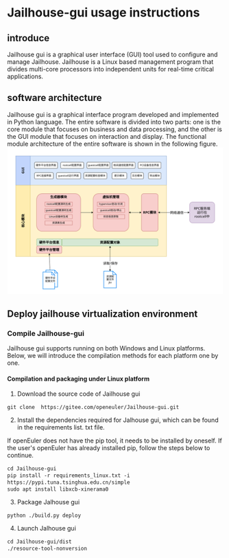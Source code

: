 # Jailhouse-gui usage instructions

## introduce

Jailhouse gui is a graphical user interface (GUI) tool used to configure and manage Jailhouse. Jailhouse is a Linux based management program that divides multi-core processors into independent units for real-time critical applications.

## software architecture

Jailhouse gui is a graphical interface program developed and implemented in Python language. The entire software is divided into two parts: one is the core module that focuses on business and data processing, and the other is the GUI module that focuses on interaction and display. The functional module architecture of the entire software is shown in the following figure.
![1695286662657](image/README/1695286662657.png)


## Deploy jailhouse virtualization environment

### Compile Jailhouse-gui

Jailhouse gui supports running on both Windows and Linux platforms. Below, we will introduce the compilation methods for each platform one by one.

#### Compilation and packaging under Linux platform

1. Download the source code of Jailhouse gui

```
git clone  https://gitee.com/openeuler/Jailhouse-gui.git
```

2. Install the dependencies required for Jalhouse gui, which can be found in the requirements list. txt file.

If openEuler does not have the pip tool, it needs to be installed by oneself. If the user's openEuler has already installed pip, follow the steps below to continue.

```
cd Jailhouse-gui
pip install -r requirements_linux.txt -i  https://pypi.tuna.tsinghua.edu.cn/simple
sudo apt install libxcb-xinerama0
```

3. Package Jalhouse gui

```
python ./build.py deploy
```

4. Launch Jalhouse gui

```
cd Jailhouse-gui/dist
./resource-tool-nonversion
```
